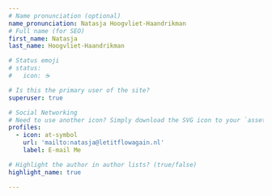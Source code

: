 ```yaml
---
# Name pronunciation (optional)
name_pronunciation: Natasja Hoogvliet-Haandrikman
# Full name (for SEO)
first_name: Natasja
last_name: Hoogvliet-Haandrikman

# Status emoji
# status:
#   icon: ☕️

# Is this the primary user of the site?
superuser: true

# Social Networking
# Need to use another icon? Simply download the SVG icon to your `assets/media/icons/` folder.
profiles:
  - icon: at-symbol
    url: 'mailto:natasja@letitflowagain.nl'
    label: E-mail Me

# Highlight the author in author lists? (true/false)
highlight_name: true

---
```


